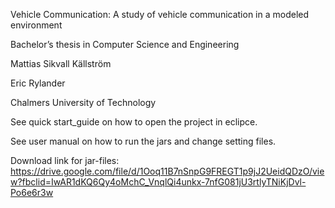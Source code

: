 Vehicle Communication:
A study of vehicle communication in a modeled environment

Bachelor’s thesis in Computer Science and Engineering

Mattias Sikvall Källström

Eric Rylander

Chalmers University of Technology

See quick start_guide on how to open the project in eclipce.

See user manual on how to run the jars and change setting files.

Download link for jar-files:
https://drive.google.com/file/d/1Ooq11B7nSnpG9FREGT1p9jJ2UeidQDzO/view?fbclid=IwAR1dKQ6Qy4oMchC_VnqlQi4unkx-7nfG081jU3rtlyTNiKjDvl-Po6e6r3w
